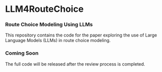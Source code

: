 # LLM4RouteChoice

### Route Choice Modeling Using LLMs
This repository contains the code for the paper exploring the use of Large Language Models (LLMs) in route choice modeling.

### Coming Soon
The full code will be released after the review process is completed.

